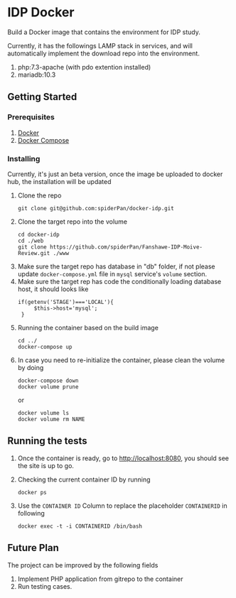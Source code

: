 # IDP Docker

Build a Docker image that contains the environment for IDP study.

Currently, it has the followings LAMP stack in services, and will automatically implement the download repo into the environment.

1. php:7.3-apache (with pdo extention installed)
2. mariadb:10.3

## Getting Started


### Prerequisites

1. [Docker](https://docs.docker.com/install/)
2. [Docker Compose](https://docs.docker.com/compose/install/)


### Installing

Currently, it's just an beta version, once the image be uploaded to docker hub, the installation will be updated

1. Clone the repo
    ```
    git clone git@github.com:spiderPan/docker-idp.git
    ```
2. Clone the target repo into the volume
    ```
    cd docker-idp
    cd ./web
    git clone https://github.com/spiderPan/Fanshawe-IDP-Moive-Review.git ./www
    ```
3. Make sure the target repo has database in "db" folder, if not please update `docker-compose.yml` file in `mysql` service's `volume` section.
4. Make sure the target rep has code the conditionally loading database host, it should looks like 
   ```
   if(getenv('STAGE')==='LOCAL'){
        $this->host='mysql';
    }
   ```
5. Running the container based on the build image
    ```
    cd ../
    docker-compose up
    ```
6. In case you need to re-initialize the container, please clean the volume by doing
    ```
    docker-compose down
    docker volume prune
    ```
    or
    ```
    docker volume ls
    docker volume rm NAME
    ```


## Running the tests
1. Once the container is ready, go to [http://localhost:8080]("http://localhost:8080"), you should see the site is up to go.
    

2. Checking the current container ID by running
    ```
    docker ps
    ```
3. Use the `CONTAINER ID` Column to replace the placeholder `CONTAINERID` in following
    ```
    docker exec -t -i CONTAINERID /bin/bash
    ```
        

## Future Plan
The project can be improved by the following fields
1. Implement PHP application from gitrepo to the container
2. Run testing cases.